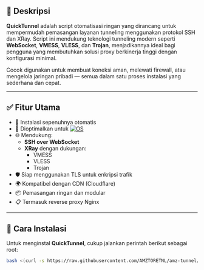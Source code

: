 ## 📌 Deskripsi

**QuickTunnel** adalah script otomatisasi ringan yang dirancang untuk mempermudah pemasangan layanan tunneling menggunakan protokol SSH dan XRay. Script ini mendukung teknologi tunneling modern seperti **WebSocket**, **VMESS**, **VLESS**, dan **Trojan**, menjadikannya ideal bagi pengguna yang membutuhkan solusi proxy berkinerja tinggi dengan konfigurasi minimal.

Cocok digunakan untuk membuat koneksi aman, melewati firewall, atau mengelola jaringan pribadi — semua dalam satu proses instalasi yang sederhana dan cepat.

---

## ✅ Fitur Utama

- 🔧 Instalasi sepenuhnya otomatis
- 🐧 Dioptimalkan untuk [![OS](https://img.shields.io/badge/Sistem_Operasi-Debian_12-blue)](https://www.debian.org/distrib/)
- 🌐 Mendukung:
  - **SSH over WebSocket**
  - **XRay** dengan dukungan:
    - VMESS
    - VLESS
    - Trojan
- 🛡️ Siap menggunakan TLS untuk enkripsi trafik
- 🌍 Kompatibel dengan CDN (Cloudflare)
- 📦 Pemasangan ringan dan modular
- 📋 Termasuk reverse proxy Nginx

---

## 🚀 Cara Instalasi

Untuk menginstal **QuickTunnel**, cukup jalankan perintah berikut sebagai root:

```bash
bash <(curl -s https://raw.githubusercontent.com/AMZTORETNL/amz-tunnel/main/install.sh)
```

